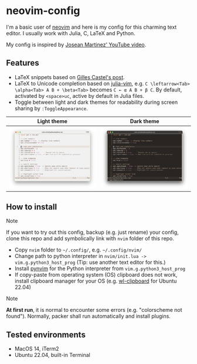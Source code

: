 # neovim-config

I'm a basic user of [neovim](https://neovim.io/) and here is my config for this charming text editor.
I usually work with Julia, C, LaTeX and Python.

My config is inspired by [Josean Martinez' YouTube video](https://www.youtube.com/watch?v=vdn_pKJUda8).


## Features

- LaTeX snippets based on [Gilles Castel's post](https://castel.dev/post/lecture-notes-1/).
- LaTeX to Unicode completion based on [julia-vim](https://github.com/JuliaEditorSupport/julia-vim), e.g. `C \leftarrow<Tab> \alpha<Tab> A B + \beta<Tab>` becomes `C ← α A B + β C`.
  By default, activated by `<space>uc`, active by default in Julia files.
- Toggle between light and dark themes for readability during screen sharing by `:ToggleAppearance`.

| Light theme | Dark theme |
:--:|:--:|
|<img src='https://github.com/stepanzh/neovim-config/blob/main/assets/screenshot-light-theme.png' width=512 alt='light theme preview'>|<img src='https://github.com/stepanzh/neovim-config/blob/main/assets/screenshot-dark-theme.png' width=512 alt='dark theme preview'>|


## How to install

> [!NOTE]
> If you want to try out this config, backup (e.g. just rename) your config, clone this repo and add symbolically link with `nvim` folder of this repo.

- Copy `nvim` folder to `~/.config/`, e.g. `~/.config/nvim/`
- Change path to python interpreter in `nvim/init.lua -> vim.g.python3_host_prog` (Tip: use another text editor for this.)
- Install [pynvim](https://github.com/neovim/pynvim) for the Python interpreter from `vim.g.python3_host_prog`
- If copy-paste from operating system (OS) clipboard does not work, install clipboard manager for your OS (e.g. [wl-clipboard](https://github.com/bugaevc/wl-clipboard) for Ubuntu 22.04)

> [!NOTE]
> **At first run**, it is normal to encounter some errors (e.g. "colorscheme not found").
> Normally, packer shall run automatically and install plugins.


## Tested environments

- MacOS 14, iTerm2
- Ubuntu 22.04, built-in Terminal
